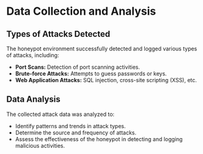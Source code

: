 # Data Collection and Analysis

## Types of Attacks Detected

The honeypot environment successfully detected and logged various types of attacks, including:

- **Port Scans:** Detection of port scanning activities.
- **Brute-force Attacks:** Attempts to guess passwords or keys.
- **Web Application Attacks:** SQL injection, cross-site scripting (XSS), etc.

## Data Analysis

The collected attack data was analyzed to:

- Identify patterns and trends in attack types.
- Determine the source and frequency of attacks.
- Assess the effectiveness of the honeypot in detecting and logging malicious activities.
